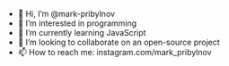 - 👋 Hi, I’m @mark-pribylnov
- 👀 I’m interested in programming
- 🌱 I’m currently learning JavaScript
- 💞️ I’m looking to collaborate on an open-source project
- 📫 How to reach me: instagram.com/mark_pribylnov
